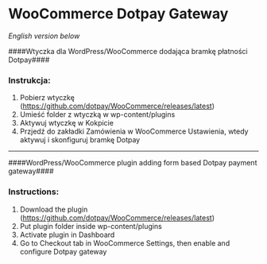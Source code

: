 WooCommerce Dotpay Gateway
=====================

*English version below*

####Wtyczka dla WordPress/WooCommerce dodająca bramkę płatności Dotpay####

### Instrukcja: ###
1. Pobierz wtyczkę (https://github.com/dotpay/WooCommerce/releases/latest)
2. Umieść folder z wtyczką w wp-content/plugins
3. Aktywuj wtyczkę w Kokpicie
4. Przjedź do zakładki Zamówienia w WooCommerce Ustawienia, wtedy aktywuj i skonfiguruj bramkę Dotpay

---------------------------------------

####WordPress/WooCommerce plugin adding form based Dotpay payment gateway####

### Instructions: ###
1. Download the plugin (https://github.com/dotpay/WooCommerce/releases/latest)
2. Put plugin folder inside wp-content/plugins
3. Activate plugin in Dashboard
4. Go to Checkout tab in WooCommerce Settings, then enable and configure Dotpay gateway
